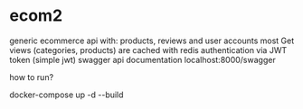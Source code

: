 # ecom2

generic ecommerce api with: products, reviews and user accounts
most Get views (categories, products) are cached with redis
authentication via JWT token (simple jwt)
swagger api documentation localhost:8000/swagger


how to run?

docker-compose up -d --build
